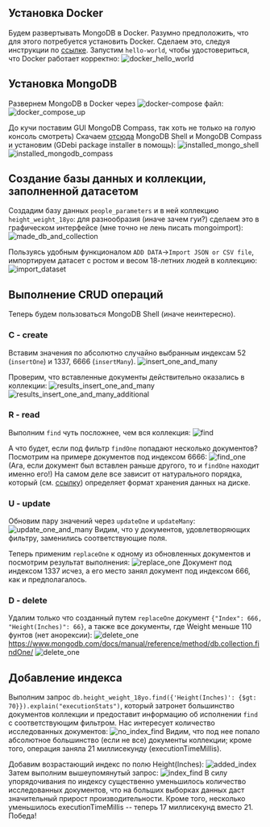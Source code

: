 ## Установка Docker
Будем развертывать MongoDB в Docker. Разумно предположить, что для этого потребуется установить Docker. Сделаем это, следуя инструкции по [ссылке](https://www.digitalocean.com/community/tutorials/how-to-install-and-use-docker-on-ubuntu-20-04). Запустим `hello-world`, чтобы удостовериться, что Docker работает корректно:
![docker_hello_world](/pictures/installed_docker.png)

## Установка MongoDB
Развернем MongoDB в Docker через ![docker-compose файл](/docker-compose.yaml):
![docker_compose_up](/pictures/installed_mongo_docker.png)

До кучи поставим GUI MongoDB Compass, так хоть не только на голую консоль смотреть) Скачаем [отсюда](https://www.mongodb.com/try/download/compass)
MongoDB Shell и MongoDB Compass и установим (GDebi package installer в помощь):
![installed_mongo_shell](/pictures/installed_mongosh.png)
![installed_mongodb_compass](/pictures/installed_mongodb_compass.png)

## Создание базы данных и коллекции, заполненной датасетом
Создадим базу данных `people_parameters` и в ней коллекцию `height_weight_18yo`: для разнообразия (иначе зачем гуи?)
сделаем это в графическом интерфейсе (мне точно не лень писать mongoimport):
![made_db_and_collection](/pictures/created_database_and_collection.png)

Пользуясь удобным функционалом `ADD DATA`->`Import JSON or CSV file`, импортируем датасет с ростом и весом 18-летних людей
в коллекцию:
![import_dataset](/pictures/import_csv.png)

## Выполнение CRUD операций
Теперь будем пользоваться MongoDB Shell (иначе неинтересно).
### C - create
Вставим значения по абсолютно случайно выбранным индексам 52 (`insertOne`) и 1337, 6666 (`insertMany`).
![insert_one_and_many](/pictures/insert_one_and_many.png)

Проверим, что вставленные документы действительно оказались в коллекции:
![results_insert_one_and_many](/pictures/insert_one_and_many.png)
![results_insert_one_and_many_additional](/pictures/result_6666_insert_many.png)

### R - read
Выполним `find` чуть посложнее, чем вся коллекция:
![find](/pictures/find.png)

А что будет, если под фильтр `findOne` попадают несколько документов? Посмотрим на примере документов под индексом 6666:
![find_one](/pictures/find_one.png)
(Ага, если документ был вставлен раньше другого, то и `findOne` находит именно его!) На самом деле все зависит от
натурального порядка, который (см. [ссылку](https://www.mongodb.com/docs/manual/reference/method/db.collection.findOne/))
определяет формат хранения данных на диске.

### U - update
Обновим пару значений через `updateOne` и `updateMany`:
![update_one_and_many](/pictures/update_one_and_many.png)
Видим, что у документов, удовлетворяющих фильтру, заменились соответствующие поля.

Теперь применим `replaceOne` к одному из обновленных документов и посмотрим результат выполнения:
![replace_one](/pictures/replace_one.png)
Документ под индексом 1337 исчез, а его место занял документ под индексом 666, как и предполагалось.

### D - delete
Удалим только что созданный путем `replaceOne` документ `{"Index": 666, "Height(Inches)": 66}`, а также
все документы, где Weight меньше 110 фунтов (нет анорексии):
![delete_one](/pictures/delete_one.png)https://www.mongodb.com/docs/manual/reference/method/db.collection.findOne/
![delete_one](/pictures/delete_many.png)

## Добавление индекса
Выполним запрос `db.height_weight_18yo.find({'Height(Inches)': {$gt: 70}}).explain("executionStats")`,
который затронет большинство документов коллекции и предоставит информацию об исполнении `find` с соответствующим фильтром.
Нас интересует количество исследованных документов:
![no_index_find](/pictures/no_index_find.png)
Видим, что под нее попало абсолютное большинство (если не все) документы коллекции; кроме того, операция заняла 21 миллисекунду
(executionTimeMillis).

Добавим возрастающий индекс по полю Height(Inches):
![added_index](/pictures/added_index.png)
Затем выполним вышеупомянутый запрос:
![index_find](/pictures/index_find.png)
В силу упорядочивания по индексу существенно уменьшилось количество исследованных документов, что на больших выборках данных
даст значительный прирост производительности. Кроме того, несколько уменьшилось executionTimeMillis -- теперь 17
миллисекунд вместо 21. Победа!

